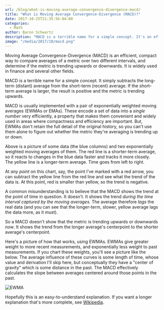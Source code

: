 ```yaml
---
url: /blog/what-is-moving-average-convergence-divergence-macd/
title: "What is Moving Average Convergence-Divergence (MACD)?"
date: 2017-10-25T21:35:56-04:00
categories:
  - Math
author: Baron Schwartz
description: "MACD is a terrible name for a simple concept. It's an efficient way to compare two moving averages and calculate trend in a metric."
image: "/media/2017/10/macd.png"
---
```


Moving Average Convergence-Divergence (MACD) is an efficient, compact way to compare averages of a metric over two different intervals, and determine if the metric is trending upwards or downwards. It is widely used in finance and several other fields.

MACD is a terrible name for a simple concept. It simply subtracts the long-term (distant) average from the short-term (recent) average. If the short-term average is larger, the result is positive and the metric is trending upwards.

<!--more-->

MACD is usually implemented with a pair of exponentially weighted moving averages (EWMAs or EMAs). These encode a set of data into a *single number* very efficiently, a property that makes them convenient and widely used in areas where compactness and efficiency are important. But, EWMAs don't retain the full detail of the original history, so you can't use them alone to figure out whether the metric they're averaging is trending up or down.

Above is a picture of some data (the blue columns) and two exponentially weighted moving averages of them. The red line is a shorter-term average, so it reacts to changes in the blue data faster and tracks it more closely. The yellow line is a longer-term average. Time goes from left to right.

At *any point* on this chart, say, the point I've marked with a red arrow, you can subtract the yellow line from the red line and see what the trend of the data is. At this point, red is smaller than yellow, so the trend is negative.

A common misunderstanding is to believe that the MACD shows the trend at the point of time in question. It doesn't. It shows the trend *during the time interval captured by the moving averages.* The average therefore *lags* the real data (and you can see that the longer-term, slower, yellow average lags the data more, as it must).

So a MACD doesn't show that the metric is trending upwards or downwards *now*. It shows the trend from the longer average's centerpoint to the shorter average's centerpoint.

Here's a picture of how that works, using EWMAs. EWMAs give greater weight to more recent measurements, and exponentially less weight to past measurements. If you chart these weights, you'll see a picture like the below. The average influence of these curves is some length of time, whose value and derivation I'll skip here, but conceptually they have a "center of gravity" which is some distance in the past. The MACD effectively calculates the slope between averages centered around those points in the past.

![EWMA](/media/2017/10/ewmas.png)

Hopefully this is an easy-to-understand explanation.
If you want a longer explanation that's more complete, see [Wikipedia](https://en.wikipedia.org/wiki/MACD).
